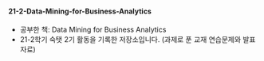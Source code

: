 #### 21-2-Data-Mining-for-Business-Analytics
- 공부한 책: Data Mining for Business Analytics
- 21-2학기 숙탯 2기 활동을 기록한 저장소입니다. (과제로 푼 교재 연습문제와 발표 자료) 
